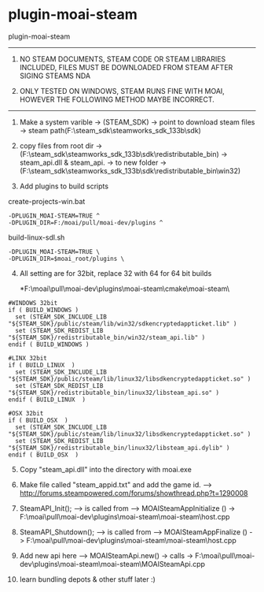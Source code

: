 # plugin-moai-steam
plugin-moai-steam                                                                                            

----------------------------------------------------------------------------------------

1. NO STEAM DOCUMENTS, STEAM CODE OR STEAM LIBRARIES INCLUDED, FILES MUST BE DOWNLOADED FROM STEAM AFTER SIGING STEAMS NDA

2. ONLY TESTED ON WINDOWS, STEAM RUNS FINE WITH MOAI, HOWEVER THE FOLLOWING METHOD MAYBE INCORRECT.

----------------------------------------------------------------------------------------


1. Make a system varible -> (STEAM_SDK) -> point to download steam files ->  steam path(F:\steam_sdk\steamworks_sdk_133b\sdk) 

2. copy files from root dir -> (F:\steam_sdk\steamworks_sdk_133b\sdk\redistributable_bin\) -> steam_api.dll & steam_api. -> to new folder ->  (F:\steam_sdk\steamworks_sdk_133b\sdk\redistributable_bin\win32\)

3. Add plugins to build scripts

create-projects-win.bat
````
-DPLUGIN_MOAI-STEAM=TRUE ^
-DPLUGIN_DIR=F:/moai/pull/moai-dev/plugins ^
````

build-linux-sdl.sh
```
-DPLUGIN_MOAI-STEAM=TRUE \
-DPLUGIN_DIR=$moai_root/plugins \
```

4. All setting are for 32bit, replace 32 with 64 for 64 bit builds 

   *F:\moai\pull\moai-dev\plugins\moai-steam\cmake\moai-steam\

````
#WINDOWS 32bit
if ( BUILD_WINDOWS )
  set (STEAM_SDK_INCLUDE_LIB 		"${STEAM_SDK}/public/steam/lib/win32/sdkencryptedappticket.lib" )
  set (STEAM_SDK_REDIST_LIB 		"${STEAM_SDK}/redistributable_bin/win32/steam_api.lib" )
endif ( BUILD_WINDOWS )

#LINX 32bit
if ( BUILD_LINUX  )
  set (STEAM_SDK_INCLUDE_LIB 		"${STEAM_SDK}/public/steam/lib/linux32/libsdkencryptedappticket.so" )
  set (STEAM_SDK_REDIST_LIB 		"${STEAM_SDK}/redistributable_bin/linux32/libsteam_api.so" )
endif ( BUILD_LINUX  )

#OSX 32bit
if ( BUILD_OSX  )
  set (STEAM_SDK_INCLUDE_LIB 		"${STEAM_SDK}/public/steam/lib/linux32/libsdkencryptedappticket.so" )
  set (STEAM_SDK_REDIST_LIB 		"${STEAM_SDK}/redistributable_bin/linux32/libsteam_api.dylib" )
endif ( BUILD_OSX  )
````


5. Copy "steam_api.dll" into the directory with moai.exe
6. Make file called "steam_appid.txt" and add the game id. --> http://forums.steampowered.com/forums/showthread.php?t=1290008

7. SteamAPI_Init();	 --> is called from --> MOAISteamAppInitialize () ->   F:\moai\pull\moai-dev\plugins\moai-steam\moai-steam\host.cpp

8. SteamAPI_Shutdown();	 --> is called from --> MOAISteamAppFinalize () ->   F:\moai\pull\moai-dev\plugins\moai-steam\moai-steam\host.cpp

9. Add new api here --> MOAISteamApi.new() -> calls ->    F:\moai\pull\moai-dev\plugins\moai-steam\moai-steam\MOAISteamApi.cpp

10. learn bundling depots & other stuff later :)